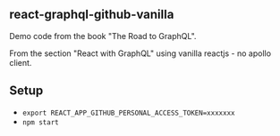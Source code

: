 ## react-graphql-github-vanilla

Demo code from the book "The Road to GraphQL".

From the section "React with GraphQL" using vanilla reactjs - no apollo client.

## Setup

- `export REACT_APP_GITHUB_PERSONAL_ACCESS_TOKEN=xxxxxxx`
- `npm start`
